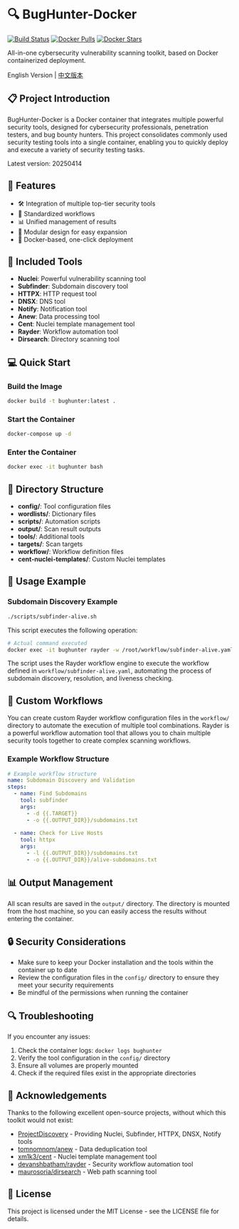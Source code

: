 # 🔍 BugHunter-Docker

[![Build Status](https://github.com/b1ank1108/BugHunter-Docker/actions/workflows/docker-build.yml/badge.svg)](https://github.com/b1ank1108/BugHunter-Docker/actions/workflows/docker-build.yml)
[![Docker Pulls](https://img.shields.io/docker/pulls/b1ank1108/bughunter)](https://hub.docker.com/r/b1ank1108/bughunter)
[![Docker Stars](https://img.shields.io/docker/stars/b1ank1108/bughunter)](https://hub.docker.com/r/b1ank1108/bughunter)

All-in-one cybersecurity vulnerability scanning toolkit, based on Docker containerized deployment.

English Version | [中文版本](README.md)

## 📋 Project Introduction

BugHunter-Docker is a Docker container that integrates multiple powerful security tools, designed for cybersecurity professionals, penetration testers, and bug bounty hunters. This project consolidates commonly used security testing tools into a single container, enabling you to quickly deploy and execute a variety of security testing tasks.

Latest version: 20250414

## 🚀 Features

- 🛠️ Integration of multiple top-tier security tools
- 🔄 Standardized workflows
- 📊 Unified management of results
- 🧩 Modular design for easy expansion
- 🐳 Docker-based, one-click deployment

## 🔧 Included Tools

- **Nuclei**: Powerful vulnerability scanning tool
- **Subfinder**: Subdomain discovery tool
- **HTTPX**: HTTP request tool
- **DNSX**: DNS tool
- **Notify**: Notification tool
- **Anew**: Data processing tool
- **Cent**: Nuclei template management tool
- **Rayder**: Workflow automation tool
- **Dirsearch**: Directory scanning tool

## 💻 Quick Start

### Build the Image

```bash
docker build -t bughunter:latest .
```

### Start the Container

```bash
docker-compose up -d
```

### Enter the Container

```bash
docker exec -it bughunter bash
```

## 📂 Directory Structure

- **config/**: Tool configuration files
- **wordlists/**: Dictionary files
- **scripts/**: Automation scripts
- **output/**: Scan result outputs
- **tools/**: Additional tools
- **targets/**: Scan targets
- **workflow/**: Workflow definition files
- **cent-nuclei-templates/**: Custom Nuclei templates

## 📝 Usage Example

### Subdomain Discovery Example

```bash
./scripts/subfinder-alive.sh
```

This script executes the following operation:
```bash
# Actual command executed
docker exec -it bughunter rayder -w /root/workflow/subfinder-alive.yaml
```

The script uses the Rayder workflow engine to execute the workflow defined in `workflow/subfinder-alive.yaml`, automating the process of subdomain discovery, resolution, and liveness checking.

## 🔄 Custom Workflows

You can create custom Rayder workflow configuration files in the `workflow/` directory to automate the execution of multiple tool combinations. Rayder is a powerful workflow automation tool that allows you to chain multiple security tools together to create complex scanning workflows.

### Example Workflow Structure

```yaml
# Example workflow structure
name: Subdomain Discovery and Validation
steps:
  - name: Find Subdomains
    tool: subfinder
    args:
      - -d {{.TARGET}}
      - -o {{.OUTPUT_DIR}}/subdomains.txt
  
  - name: Check for Live Hosts
    tool: httpx
    args:
      - -l {{.OUTPUT_DIR}}/subdomains.txt
      - -o {{.OUTPUT_DIR}}/alive-subdomains.txt
```

## 📊 Output Management

All scan results are saved in the `output/` directory. The directory is mounted from the host machine, so you can easily access the results without entering the container.

## 🔒 Security Considerations

- Make sure to keep your Docker installation and the tools within the container up to date
- Review the configuration files in the `config/` directory to ensure they meet your security requirements
- Be mindful of the permissions when running the container

## 🔍 Troubleshooting

If you encounter any issues:

1. Check the container logs: `docker logs bughunter`
2. Verify the tool configuration in the `config/` directory
3. Ensure all volumes are properly mounted
4. Check if the required files exist in the appropriate directories

## 🙏 Acknowledgements

Thanks to the following excellent open-source projects, without which this toolkit would not exist:

- [ProjectDiscovery](https://github.com/projectdiscovery) - Providing Nuclei, Subfinder, HTTPX, DNSX, Notify tools
- [tomnomnom/anew](https://github.com/tomnomnom/anew) - Data deduplication tool
- [xm1k3/cent](https://github.com/xm1k3/cent) - Nuclei template management tool
- [devanshbatham/rayder](https://github.com/devanshbatham/rayder) - Security workflow automation tool
- [maurosoria/dirsearch](https://github.com/maurosoria/dirsearch) - Web path scanning tool

## 📄 License

This project is licensed under the MIT License - see the LICENSE file for details. 